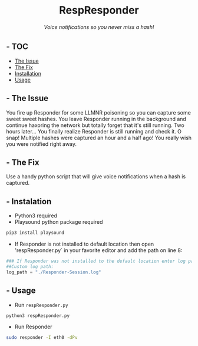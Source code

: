 <div align="center">

# RespResponder
###### Voice notifications so you never miss a hash!
</div>

## - TOC
* [The Issue](#-The-Issue)
* [The Fix](#-The-Fix)
* [Installation](#-Installation)
* [Usage](#-Usage)

## - The Issue
You fire up Responder for some LLMNR poisoning so you can capture some sweet sweet hashes. You leave Responder running in
the background and continue haxoring the network but totally forget that it's still running. Two hours later... You finally realize Responder is
still running and check it. O snap! Multiple hashes were captured an hour and a half ago! You really wish you were notified right away.

## - The Fix
Use a handy python script that will give voice notifications when a hash is captured.

## - Instalation
* Python3 required
* Playsound python package required
```bash
pip3 install playsound
```
* If Responder is not installed to default location then open 'respResponder.py` in your favorite editor and add the path on line 8:
```python
### If Responder was not installed to the default location enter log path below ###
##Custom log path:
log_path = "./Responder-Session.log"
```
## - Usage
* Run `respResponder.py`
```python
python3 respResponder.py
```
* Run Responder
```bash
sudo responder -I eth0 -dPv
```

